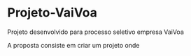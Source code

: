 # Projeto-VaiVoa
Projeto desenvolvido para processo seletivo empresa VaiVoa

A proposta consiste em criar um projeto onde
